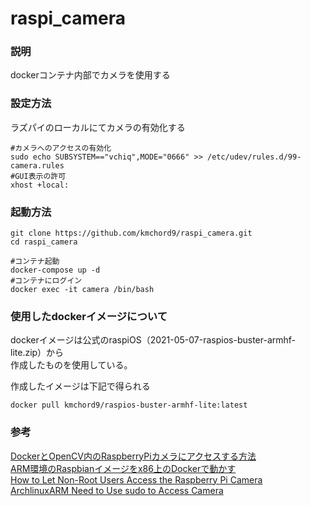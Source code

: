 # raspi_camera

### 説明
dockerコンテナ内部でカメラを使用する

### 設定方法

ラズパイのローカルにてカメラの有効化する

```
#カメラへのアクセスの有効化
sudo echo SUBSYSTEM=="vchiq",MODE="0666" >> /etc/udev/rules.d/99-camera.rules
#GUI表示の許可
xhost +local:
```

### 起動方法

```
git clone https://github.com/kmchord9/raspi_camera.git
cd raspi_camera

#コンテナ起動
docker-compose up -d
#コンテナにログイン
docker exec -it camera /bin/bash
```

### 使用したdockerイメージについて
dockerイメージは公式のraspiOS（2021-05-07-raspios-buster-armhf-lite.zip）から<br>
作成したものを使用している。<br>

作成したイメージは下記で得られる<br>
```
docker pull kmchord9/raspios-buster-armhf-lite:latest
```
### 参考
[DockerとOpenCV内のRaspberryPiカメラにアクセスする方法](https://ichi.pro/docker-to-opencvnai-no-raspberrypi-kamera-ni-akusesusuru-hoho-105150967000465 "タイトル")<br>
[ARM環境のRaspbianイメージをx86上のDockerで動かす](https://qiita.com/hishi/items/61652e2d9755e17630de "タイトル")<br>
[How to Let Non-Root Users Access the Raspberry Pi Camera](https://www.losant.com/blog/how-to-access-the-raspberry-pi-camera-in-docker "タイトル")<br>
[ArchlinuxARM Need to Use sudo to Access Camera](https://forums.raspberrypi.com/viewtopic.php?t=247867 "タイトル")<br>









